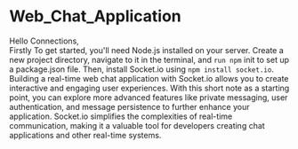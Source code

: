 # Web_Chat_Application                                                                                                                                                                        
Hello Connections,                                                                                                                                                                             
Firstly To get started, you'll need Node.js installed on your server. Create a new project directory, navigate to it in the terminal, and `run npm` init to set up a package.json file. Then, install Socket.io using `npm install socket.io`.                                                                                                                                              
Building a real-time web chat application with Socket.io allows you to create interactive and engaging user experiences. With this short note as a starting point, you can explore more advanced features like private messaging, user authentication, and message persistence to further enhance your application. Socket.io simplifies the complexities of real-time communication, making it a valuable tool for developers creating chat applications and other real-time systems.
